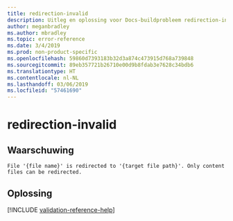 ```yaml
---
title: redirection-invalid
description: Uitleg en oplossing voor Docs-buildprobleem redirection-invalid
author: meganbradley
ms.author: mbradley
ms.topic: error-reference
ms.date: 3/4/2019
ms.prod: non-product-specific
ms.openlocfilehash: 59860d7393183b32d3a874c473915d768a739848
ms.sourcegitcommit: 89eb357721b26710e00d9b8fdab3e7628c34bdb6
ms.translationtype: HT
ms.contentlocale: nl-NL
ms.lasthandoff: 03/06/2019
ms.locfileid: "57461690"
---
```

# <a name="redirection-invalid"></a>redirection-invalid

## <a name="warning"></a>Waarschuwing

`File '{file name}' is redirected to '{target file path}'. Only content files can be redirected.`

## <a name="resolution"></a>Oplossing

<!--make sure to add this file to your includes folder and verify the path-->
[!INCLUDE [validation-reference-help](includes/validation-reference-help.md)]
